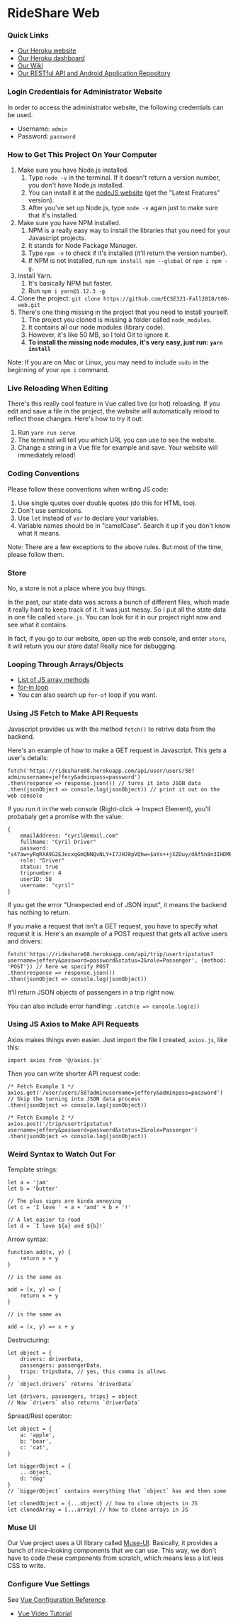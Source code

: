 # RideShare Web

### Quick Links
- [Our Heroku website](https://rideshareadmin.herokuapp.com)
- [Our Heroku dashboard](https://dashboard.heroku.com/apps/rideshareadmin)
- [Our Wiki](https://github.com/ECSE321-Fall2018/t08-web/wiki)
- [Our RESTful API and Android Application Repository](https://github.com/ECSE321-Fall2018/t08)

### Login Credentials for Administrator Website
In order to access the administrator website, the following credentials can be used.
* Username: `admin`
* Password: `password`

### How to Get This Project On Your Computer
1. Make sure you have Node.js installed.
    1. Type `node -v` in the terminal. If it doesn't return a version number, you don't have Node.js installed.
    2. You can install it at the [nodeJS website](https://nodejs.org/en/) (get the "Latest Features" version).
    3. After you've set up Node.js, type `node -v` again just to make sure that it's installed.
2. Make sure you have NPM installed.
    1. NPM is a really easy way to install the libraries that you need for your Javascript projects.
    2. It stands for Node Package Manager.
    3. Type `npm -v` to check if it's installed (it'll return the version number).
    4. If NPM is not installed, run `npm install npm --global` or `npm i npm -g`.
3. Install Yarn.
    1. It's basically NPM but faster.
    2. Run `npm i yarn@1.12.3 -g`.
4. Clone the project: `git clone https://github.com/ECSE321-Fall2018/t08-web.git`
5. There's one thing missing in the project that you need to install yourself.
    1. The project you cloned is missing a folder called `node_modules`.
    2. It contains all our node modules (library code).
    3. However, it's like 50 MB, so I told Git to ignore it.
    4. **To install the missing node modules, it's very easy, just run: `yarn install`**

Note: If you are on Mac or Linux, you may need to include `sudo` in the beginning of your `npm i` command.

### Live Reloading When Editing
There's this really cool feature in Vue called live (or hot) reloading.
If you edit and save a file in the project, the website will automatically reload to reflect those changes.
Here's how to try it out:
1. Run `yarn run serve`
2. The terminal will tell you which URL you can use to see the website.
3. Change a string in a Vue file for example and save. Your website will immediately reload!

### Coding Conventions
Please follow these conventions when writing JS code:
1. Use single quotes over double quotes (do this for HTML too).
2. Don't use semicolons.
3. Use `let` instead of `var` to declare your variables.
4. Variable names should be in "camelCase". Search it up if you don't know what it means.

Note: There are a few exceptions to the above rules. But most of the time, please follow them.

### Store
No, a store is not a place where you buy things.

In the past, our state data was across a bunch of different files, which made it really hard to keep track of it. It was just messy. So I put all the state data in one file called `store.js`. You can look for it in our project right now and see what it contains.

In fact, if you go to our website, open up the web console, and enter `store`, it will return you our store data! Really nice for debugging.

### Looping Through Arrays/Objects
- [List of JS array methods](https://www.w3schools.com/jsref/jsref_obj_array.asp)
- [for-in loop](https://www.w3schools.com/jsref/jsref_forin.asp)
- You can also search up `for-of` loop if you want.

### Using JS Fetch to Make API Requests
Javascript provides us with the method `fetch()` to retrive data from the backend.

Here's an example of how to make a GET request in Javascript. This gets a user's details:
```JS
fetch('https://rideshare08.herokuapp.com/api/user/users/58?adminusername=jeffery&adminpass=password')
.then(response => response.json()) // turns it into JSON data
.then(jsonObject => console.log(jsonObject)) // print it out on the web console
```
If you run it in the web console (Right-click -> Inspect Element), you'll probabaly get a promise with the value:
```JS
{
    emailAddress: "cyril@email.com"
    fullName: "Cyril Driver"
    password: "s47aw+yRqRXA9G2EJecxqGmQNNQvNLY+I7JHJ8pVQhw=$aYx++jXZOuy/dAf5n8n3IHDMPqM5GsRU4UFgND00N6o="
    role: "Driver"
    status: true
    tripnumber: 4
    userID: 58
    username: "cyril"
}
```
If you get the error "Unexpected end of JSON input", it means the backend has nothing to return.

                

If you make a request that isn't a GET request, you have to specify what request it is.
Here's an example of a POST request that gets all active users and drivers:
```JS
fetch('https://rideshare08.herokuapp.com/api/trip/usertripstatus?username=jeffery&password=password&status=2&role=Passenger', {method: 'POST'}) // here we specify POST
.then(response => response.json())
.then(jsonObject => console.log(jsonObject))
```
It'll return JSON objects of passengers in a trip right now.

You can also include error handling: `.catch(e => console.log(e))`

### Using JS Axios to Make API Requests
Axios makes things even easier. Just import the file I created, `axios.js`, like this:
```JS
import axios from '@/axios.js'
```

Then you can write shorter API request code:
```JS
/* Fetch Example 1 */
axios.get('/user/users/58?adminusername=jeffery&adminpass=password')
// Skip the turning into JSON data process
.then(jsonObject => console.log(jsonObject))

/* Fetch Example 2 */
axios.post('/trip/usertripstatus?username=jeffery&password=password&status=2&role=Passenger')
.then(jsonObject => console.log(jsonObject))
```

### Weird Syntax to Watch Out For
Template strings:
```JS
let a = 'jam'
let b = 'butter'

// The plus signs are kinda annoying
let c = 'I love ' + a + 'and' + b + '!'

// A lot easier to read
let d = `I love ${a} and ${b}!`
```

Arrow syntax:
```JS
function add(x, y) {
    return x + y
}

// is the same as

add = (x, y) => {
    return x + y
}

// is the same as

add = (x, y) => x + y
```

Destructuring:
```JS
let object = {
    drivers: driverData,
    passengers: passengerData,
    trips: tripsData, // yes, this comma is allows
}
// `object.drivers` returns `driverData`

let {drivers, passengers, trips} = object
// Now `drivers` also returns `driverData`
```

Spread/Rest operator:
```JS
let object = {
    a: 'apple',
    b: 'bear',
    c: 'cat',
}

let biggerObject = {
    ...object,
    d: 'dog'
}
// `biggerObject` contains everything that `object` has and then some

let clonedObject = {...object} // how to clone objects in JS
let clonedArray = [...array] // how to clone arrays in JS
```


### Muse UI
Our Vue project uses a UI library called [Muse-UI](https://muse-ui.org/#/en-US). Basically, it provides a bunch of nice-looking components that we can use. This way, we don't have to code these components from scratch, which means less a lot less CSS to write.

### Configure Vue Settings
See [Vue Configuration Reference](https://cli.vuejs.org/config/).

- [Vue Video Tutorial](https://www.youtube.com/watch?v=mZY1yyrlJWU&list=PLoYCgNOIyGADZuvKJweutZDOO9VI9YiJ9)
